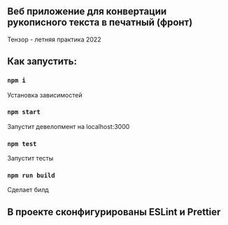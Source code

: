 ## Веб приложение для конвертации рукописного текста в печатный (фронт)

Тензор - летняя практика 2022

## Как запустить:

### `npm i`

Установка зависимостей

### `npm start`

Запустит девелопмент на localhost:3000

### `npm test`

Запустит тесты

### `npm run build`

Сделает билд

## В проекте сконфигурированы ESLint и Prettier
